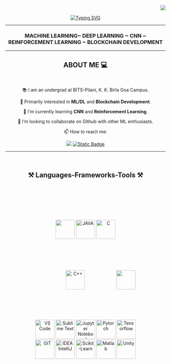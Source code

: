 <img align = "right" src="https://api.visitorbadge.io/api/daily?path=https%3A%2F%2Fgithub.com%2FHridK%2FHridK%2Ftree%2Fmain&label=Visitors&labelColor=%23d9e3f0&countColor=%23263759&style=plastic"/><br>
<p align="center">
    <a href="https://git.io/typing-svg"><img src="https://readme-typing-svg.herokuapp.com?font=SF+Pro&size=29&duration=3500&pause=500&color=2787B1&center=true&vCenter=true&random=false&width=500&lines=Hey+There!+%F0%9F%91%8B%F0%9F%8F%BB;I+am+Hridayesh;Nice+to+meet+you+%F0%9F%99%8B%F0%9F%8F%BB%E2%80%8D%E2%99%82%EF%B8%8F" alt="Typing SVG" /></a>
</p> <hr>
<h3 align = "center" > MACHINE LEARNING~ DEEP LEARNING ~ CNN ~ REINFORCEMENT LEARNING ~ BLOCKCHAIN DEVELOPMENT</h3><hr>
  <h2 align = "center"> ABOUT ME 💻</h2>
  <br>
<div align="center">
  
📚 I am an undergrad at BITS-Pilani, K. K. Birla Goa Campus.

🔭 Primarily interested in **ML/DL** and **Blockchain Development**.

🌱 I'm currently learning **CNN** and **Reinforcement Learning**.

👯 I’m looking to collaborate on Github with other ML enthusiasts.

📫 How to reach me:
<div>
  <a href="mailto:hridayeshkundu@gmail.com"><img src="https://img.shields.io/badge/Gmail-D14836?style=for-the-badge&logo=gmail&logoColor=white"/></a>
  <a href="https://www.linkedin.com/in/hridayeshkundu"><img alt="Static Badge" src="https://img.shields.io/badge/Hridayesh-001?style=for-the-badge&logo=linkedin&logoColor=white&color=blue"></a>
</div>

</div> <hr>

 <br> <h2 align="center">⚒️ Languages-Frameworks-Tools ⚒️</h2><br>
<div class = "tools">
<div style = "margin; 50px; padding: 80px;" height="60" align = "center">
  <a href="https://www.python.org/"><img src= "https://skillicons.dev/icons?i=python" height= "60" /></a>
  <a href="https://www.java.com/"><img src= "https://skillicons.dev/icons?i=java" height="60" alt = "JAVA"/></a>
  <a href="https://www.cprogramming.com/"><img src= "https://upload.wikimedia.org/wikipedia/commons/thumb/1/18/C_Programming_Language.svg/760px-C_Programming_Language.svg.png?20201031132917" height = "60" alt="C"/>            </a> 
  <a href="https://isocpp.org/"><img style = "margin: 20px; padding: 75px;" src= "https://isocpp.org/assets/images/cpp_logo.png" height= "60"  alt="C++"/></a>
  <a href="https://dotnet.microsoft.com/en-us/languages/csharp"> <img src="https://upload.wikimedia.org/wikipedia/commons/thumb/d/d2/C_Sharp_Logo_2023.svg/256px-C_Sharp_Logo_2023.svg.png" height = "60"/></a>
  <a href ="https://code.visualstudio.com/"> <img src="https://skillicons.dev/icons?i=vscode" height = "60" alt="VS Code"/></a>
  <a href ="https://www.sublimetext.com/"> <img src="https://skillicons.dev/icons?i=sublime" height = "60" alt="Sublime Text"/></a>
  <a href ="https://jupyter.org/"> <img src="https://upload.wikimedia.org/wikipedia/commons/thumb/3/38/Jupyter_logo.svg/1200px-Jupyter_logo.svg.png" height = "60" alt = "Jupyter Notebook"/></a> 
  <a href="https://pytorch.org/"> <img src="https://skillicons.dev/icons?i=pytorch"  height = "60" alt = "Pytorch"></a>
  <a href="https://www.tensorflow.org/"> <img src="https://skillicons.dev/icons?i=tensorflow"  height = "60" alt = "Tensorflow"></a>
  <a href="https://git-scm.com/"> <img src="https://skillicons.dev/icons?i=git"  height = "60" alt = "GIT"></a>
  <a href="https://www.jetbrains.com/idea/"> <img src="https://skillicons.dev/icons?i=idea"  height = "60" alt = "IDEA IntelliJ"></a>
  <a href="https://scikit-learn.org/stable/"> <img src="https://skillicons.dev/icons?i=sklearn"  height = "60" alt = "Scikit-Learn"></a>
  <a href="https://matlab.mathworks.com/"> <img src="https://skillicons.dev/icons?i=matlab"  height = "60" alt = "Matlab"></a>
  <a href="https://unity.com/"> <img src="https://skillicons.dev/icons?i=unity"  height = "60" alt = "Unity" ></a>
</div>
</div>
